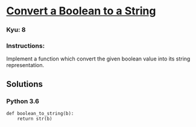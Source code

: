 # [Convert a Boolean to a String](https://www.codewars.com/kata/551b4501ac0447318f0009cd)

### Kyu:  8

### Instructions:  
Implement a function which convert the given boolean value into its string representation.

## Solutions
### Python 3.6
```
def boolean_to_string(b):
    return str(b)
```
